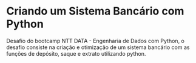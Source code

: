 # Criando um Sistema Bancário com Python


Desafio do bootcamp NTT DATA - Engenharia de Dados com Python, o desafio consiste na criação e otimização de um sistema bancário com as funções de depósito, saque e extrato utilizando python.
